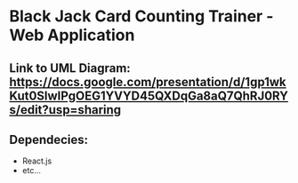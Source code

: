 # Black Jack Card Counting Trainer - Web Application

## Link to UML Diagram: https://docs.google.com/presentation/d/1gp1wkKut0SlwIPgOEG1YVYD45QXDqGa8aQ7QhRJ0RYs/edit?usp=sharing

## Dependecies: 
- React.js
- etc...
